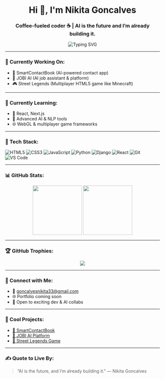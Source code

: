 
<h1 align="center">Hi 👋, I'm Nikita Goncalves</h1>
<h3 align="center">Coffee-fueled coder ☕ | AI is the future and I’m already building it.</h3>

<p align="center">
  <img src="https://readme-typing-svg.demolab.com?font=Fira+Code&weight=600&size=24&pause=1000&center=true&vCenter=true&width=435&lines=Full-Stack+Web+Developer;AI+App+Builder;Always+Learning+%F0%9F%9A%80;Let's+Code+the+Future" alt="Typing SVG" />
</p>

---

### 💼 Currently Working On:
- 🚀 SmartContactBook (AI-powered contact app)
- 🧠 JOBI AI (AI job assistant & platform)
- 🎮 Street Legends (Multiplayer HTML5 game like Minecraft)

---

### 🌱 Currently Learning:
- 🔧 React, Next.js
- 🧠 Advanced AI & NLP tools
- 🌐 WebGL & multiplayer game frameworks

---

### 🧰 Tech Stack:
![HTML5](https://img.shields.io/badge/-HTML5-E34F26?style=flat&logo=html5&logoColor=white)
![CSS3](https://img.shields.io/badge/-CSS3-1572B6?style=flat&logo=css3)
![JavaScript](https://img.shields.io/badge/-JavaScript-F7DF1E?style=flat&logo=javascript&logoColor=black)
![Python](https://img.shields.io/badge/-Python-3776AB?style=flat&logo=python&logoColor=white)
![Django](https://img.shields.io/badge/-Django-092E20?style=flat&logo=django)
![React](https://img.shields.io/badge/-React-20232A?style=flat&logo=react)
![Git](https://img.shields.io/badge/-Git-F05032?style=flat&logo=git)
![VS Code](https://img.shields.io/badge/-VS%20Code-007ACC?style=flat&logo=visual-studio-code)

---

### 📊 GitHub Stats:

<p align="center">
  <img src="https://github-readme-stats.vercel.app/api?username=goncalvesnikita33&show_icons=true&theme=tokyonight" height="160"/>
  <img src="https://github-readme-streak-stats.herokuapp.com/?user=goncalvesnikita33&theme=tokyonight" height="160"/>
</p>

---

### 🏆 GitHub Trophies:
<p align="center">
  <img src="https://github-profile-trophy.vercel.app/### 🏆 GitHub Trophies:
[![trophy](https://github-profile-trophy.vercel.app/?username=goncalvesnikita33)](https://github.com/ryo-ma/github-profile-trophy)
&theme=dracula&margin-w=10&row=2&column=3" />
</p>

---

### 🔗 Connect with Me:

- 📧 goncalvesnikita33@gmail.com  
- 🌐 Portfolio coming soon  
- 💼 Open to exciting dev & AI collabs

---

### 🚀 Cool Projects:
- [🔗 SmartContactBook](https://github.com/goncalvesnikita33/SmartContactBook)
- [🔗 JOBI AI Platform](https://github.com/goncalvesnikita33/JOBI-AI)
- [🔗 Street Legends Game](https://github.com/goncalvesnikita33/Street-Legends)

---

### ✍️ Quote to Live By:
> “AI is the future, and I’m already building it.” — Nikita Goncalves
